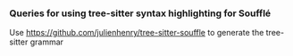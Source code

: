 ### Queries for using tree-sitter syntax highlighting for Soufflé

Use https://github.com/julienhenry/tree-sitter-souffle to generate the tree-sitter grammar
